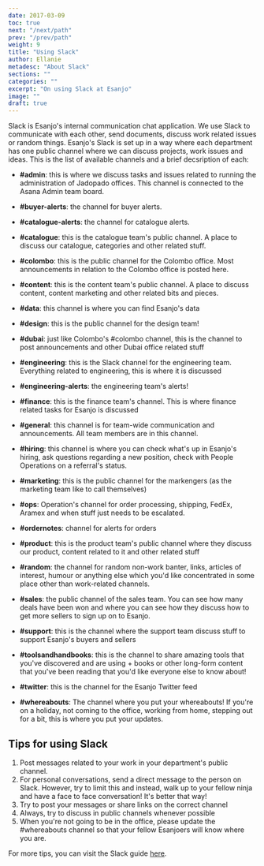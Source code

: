```yaml
---
date: 2017-03-09
toc: true
next: "/next/path"
prev: "/prev/path"
weight: 9
title: "Using Slack"
author: Ellanie
metadesc: "About Slack"
sections: ""
categories: ""
excerpt: "On using Slack at Esanjo"
image: ""
draft: true
---
```



Slack is Esanjo's internal communication chat application. We use Slack to communicate with each other, send documents, discuss work related issues or random things. Esanjo's Slack is set up in a way where each department has one public channel where we can discuss projects, work issues and ideas. This is the list of available channels and a brief decsription of each:

- **#admin**: this is where we discuss tasks and issues related to running the administration of Jadopado offices. This channel is connected to the Asana Admin team board.

- **#buyer-alerts**: the channel for buyer alerts.

- **#catalogue-alerts**: the channel for catalogue alerts.

- **#catalogue**: this is the catalogue team's public channel. A place to discuss our catalogue, categories and other related stuff.

- **#colombo**: this is the public channel for the Colombo office. Most announcements in relation to the Colombo office is posted here.

- **#content**: this is the content team's public channel. A place to discuss content, content marketing and other related bits and pieces.

- **#data**: this channel is where you can find Esanjo's data

- **#design**: this is the public channel for the design team!

- **#dubai**: just like Colombo's #colombo channel, this is the channel to post announcements and other Dubai office related stuff

- **#engineering**: this is the Slack channel for the engineering team. Everything related to engineering, this is where it is discussed

- **#engineering-alerts**: the engineering team's alerts!

- **#finance**: this is the finance team's channel. This is where finance related tasks for Esanjo is discussed

- **#general**: this channel is for team-wide communication and announcements. All team members are in this channel.

- **#hiring**: this channel is where you can check what's up in Esanjo's hiring, ask questions regarding a new position, check with People Operations on a referral's status.

- **#marketing**: this is the public channel for the markengers (as the marketing team like to call themselves)

- **#ops**: Operation's channel for order processing, shipping, FedEx, Aramex and when stuff just needs to be escalated.

- **#ordernotes**: channel for alerts for orders

- **#product**: this is the product team's public channel where they discuss our product, content related to it and other related stuff

- **#random**: the channel for random non-work banter, links, articles of interest, humour or anything else which you'd like concentrated in some place other than work-related channels.

- **#sales**: the public channel of the sales team. You can see how many deals have been won and where you can see how they discuss how to get more sellers to sign up on to Esanjo.

- **#support**: this is the channel where the support team discuss stuff to support Esanjo's buyers and sellers

- **#toolsandhandbooks**: this is the channel to share amazing tools that you've discovered and are using + books or other long-form content that you've been reading that you'd like everyone else to know about!

- **#twitter**: this is the channel for the Esanjo Twitter feed

- **#whereabouts**: The channel where you put your whereabouts! If you're on a holiday, not coming to the office, working from home, stepping out for a bit, this is where you put your updates.




## Tips for using Slack
1. Post messages related to your work in your department's public channel.
2. For personal conversations, send a direct message to the person on Slack. However, try to limit this and instead, walk up to your fellow ninja and have a face to face conversation! It's better that way!
3. Try to post your messages or share links on the correct channel
4. Always, try to discuss in public channels whenever possible
5. When you're not going to be in the office, please update the #whereabouts channel so that your fellow Esanjoers will know where you are.

For more tips, you can visit the Slack guide [here][1].

[1]: https://get.slack.help/hc/en-us/articles/218080037-Getting-started-for-new-users
